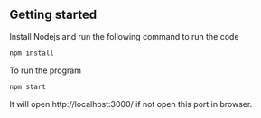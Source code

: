 Getting started
------------

Install Nodejs and run the following command to run the code

```bash
npm install
```


To run the program 

```bash
npm start
```

It will open http://localhost:3000/ if not open this port in browser.
